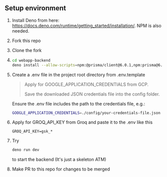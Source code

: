 ## Setup environment
1. Install Deno from here: https://docs.deno.com/runtime/getting_started/installation/. NPM is also needed.
2. Fork this repo
3. Clone the fork
4. ```bash
   cd webapp-backend
   deno install --allow-scripts=npm:@prisma/client@6.0.1,npm:prisma@6.0.1,npm:@prisma/engines@6.0.1,npm:protobufjs@7.4.0
   ```
5. Create a .env file in the project root directory from .env.template
   
   > Apply for GOOGLE_APPLICATION_CREDENTIALS from GCP.
   > 
   > Save the downloaded JSON credentials file into the config folder.
   > 
   Ensure the .env file includes the path to the credentials file, e.g.:
   ```bash
   GOOGLE_APPLICATION_CREDENTIALS=./config/your-credentials-file.json
   ```
6. Apply for GROQ_API_KEY from Groq and paste it to the .env like this
   ```
   GROQ_API_KEY=gsk_*
   ```
7. Try 
   ```bash
   deno run dev
   ```
   to start the backend (It's just a skeleton ATM)
7. Make PR to this repo for changes to be merged
